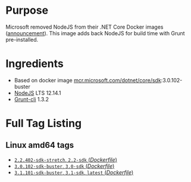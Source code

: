 # Purpose
Microsoft removed NodeJS from their .NET Core Docker images ([announcement](https://github.com/aspnet/Announcements/issues/298)). This image adds back NodeJS for build time with Grunt pre-installed.

# Ingredients
* Based on docker image [mcr.microsoft.com/dotnet/core/sdk](https://hub.docker.com/_/microsoft-dotnet-core-sdk/):3.0.102-buster
* [NodeJS](https://nodejs.org/) LTS 12.14.1
* [Grunt-cli](https://www.npmjs.com/package/grunt-cli) 1.3.2

# Full Tag Listing
## Linux amd64 tags
- [`2.2.402-sdk-stretch`, `2.2-sdk` (*Dockerfile*)](https://github.com/Mathieu79FI/dotnet-docker/blob/master/2.2/sdk/stretch/amd64/Dockerfile-gulp)
- [`3.0.102-sdk-buster`, `3.0-sdk` (*Dockerfile*)](https://github.com/Mathieu79FI/dotnet-docker/blob/master/3.0/sdk/buster/amd64/grunt/Dockerfile)
- [`3.1.101-sdk-buster`, `3.1-sdk`, `latest` (*Dockerfile*)](https://github.com/Mathieu79FI/dotnet-docker/blob/master/3.1/sdk/buster/amd64/grunt/Dockerfile)
